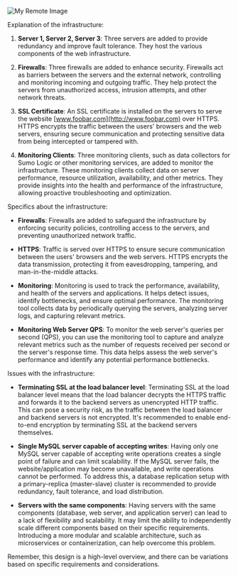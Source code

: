![My Remote Image](https://i.imgur.com/mKK4bf8.jpg)


Explanation of the infrastructure:

1.  **Server 1, Server 2, Server 3**: Three servers are added to provide redundancy and improve fault tolerance. They host the various components of the web infrastructure.
    
2.  **Firewalls**: Three firewalls are added to enhance security. Firewalls act as barriers between the servers and the external network, controlling and monitoring incoming and outgoing traffic. They help protect the servers from unauthorized access, intrusion attempts, and other network threats.
    
3.  **SSL Certificate**: An SSL certificate is installed on the servers to serve the website [www.foobar.com](http://www.foobar.com) over HTTPS. HTTPS encrypts the traffic between the users' browsers and the web servers, ensuring secure communication and protecting sensitive data from being intercepted or tampered with.
    
4.  **Monitoring Clients**: Three monitoring clients, such as data collectors for Sumo Logic or other monitoring services, are added to monitor the infrastructure. These monitoring clients collect data on server performance, resource utilization, availability, and other metrics. They provide insights into the health and performance of the infrastructure, allowing proactive troubleshooting and optimization.
    

Specifics about the infrastructure:

-   **Firewalls**: Firewalls are added to safeguard the infrastructure by enforcing security policies, controlling access to the servers, and preventing unauthorized network traffic.
    
-   **HTTPS**: Traffic is served over HTTPS to ensure secure communication between the users' browsers and the web servers. HTTPS encrypts the data transmission, protecting it from eavesdropping, tampering, and man-in-the-middle attacks.
    
-   **Monitoring**: Monitoring is used to track the performance, availability, and health of the servers and applications. It helps detect issues, identify bottlenecks, and ensure optimal performance. The monitoring tool collects data by periodically querying the servers, analyzing server logs, and capturing relevant metrics.
    
-   **Monitoring Web Server QPS**: To monitor the web server's queries per second (QPS), you can use the monitoring tool to capture and analyze relevant metrics such as the number of requests received per second or the server's response time. This data helps assess the web server's performance and identify any potential performance bottlenecks.
    

Issues with the infrastructure:

-   **Terminating SSL at the load balancer level**: Terminating SSL at the load balancer level means that the load balancer decrypts the HTTPS traffic and forwards it to the backend servers as unencrypted HTTP traffic. This can pose a security risk, as the traffic between the load balancer and backend servers is not encrypted. It's recommended to enable end-to-end encryption by terminating SSL at the backend servers themselves.
    
-   **Single MySQL server capable of accepting writes**: Having only one MySQL server capable of accepting write operations creates a single point of failure and can limit scalability. If the MySQL server fails, the website/application may become unavailable, and write operations cannot be performed. To address this, a database replication setup with a primary-replica (master-slave) cluster is recommended to provide redundancy, fault tolerance, and load distribution.
    
-   **Servers with the same components**: Having servers with the same components (database, web server, and application server) can lead to a lack of flexibility and scalability. It may limit the ability to independently scale different components based on their specific requirements. Introducing a more modular and scalable architecture, such as microservices or containerization, can help overcome this problem.
    

Remember, this design is a high-level overview, and there can be variations based on specific requirements and considerations.